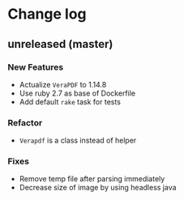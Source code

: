 # Change log

## unreleased (master)

### New Features

* Actualize `VeraPDF` to 1.14.8
* Use ruby 2.7 as base of Dockerfile
* Add default `rake` task for tests

### Refactor

* `Verapdf` is a class instead of helper

### Fixes

* Remove temp file after parsing immediately
* Decrease size of image by using headless java
